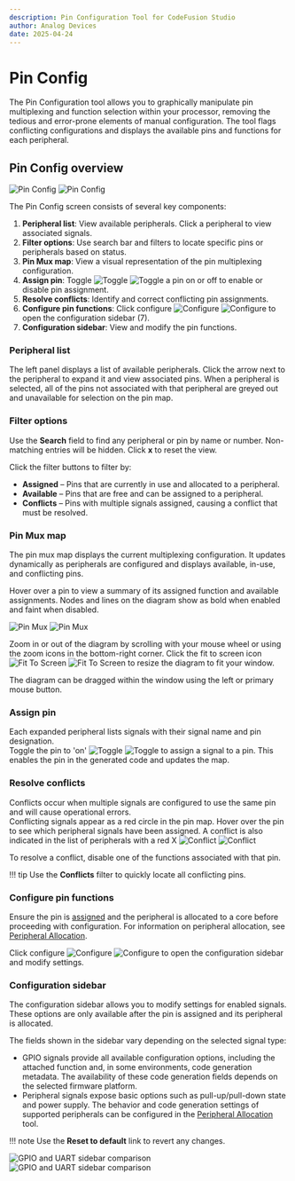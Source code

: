 ```yaml
---
description: Pin Configuration Tool for CodeFusion Studio
author: Analog Devices
date: 2025-04-24
---
```


# Pin Config

The Pin Configuration tool allows you to graphically manipulate pin multiplexing and function selection within your processor, removing the tedious and error-prone elements of manual configuration. The tool flags conflicting configurations and displays the available pins and functions for each peripheral.  

## Pin Config overview

![Pin Config](images/pinmux-dark.png#only-dark)
![Pin Config](images/pinmux-light.png#only-light)

The Pin Config screen consists of several key components:

1. **Peripheral list**: View available peripherals. Click a peripheral to view associated signals.
1. **Filter options**: Use search bar and filters to locate specific pins or peripherals based on status.
1. **Pin Mux map**: View a visual representation of the pin multiplexing configuration.
1. **Assign pin**: Toggle ![Toggle](images/icon-toggle-dark.png#only-dark)
![Toggle](images/icon-toggle-light.png#only-light) a pin on or off to enable or disable pin assignment.
1. **Resolve conflicts**: Identify and correct conflicting pin assignments.
1. **Configure pin functions**: Click configure ![Configure](images/icon-config-dark.png#only-dark)
![Configure](images/icon-config-light.png#only-light) to open the configuration sidebar (7).
1. **Configuration sidebar**: View and modify the pin functions.

### Peripheral list

The left panel displays a list of available peripherals. Click the arrow next to the peripheral to expand it and view associated pins. When a peripheral is selected, all of the pins not associated with that peripheral are greyed out and unavailable for selection on the pin map.

### Filter options

Use the **Search** field to find any peripheral or pin by name or number. Non-matching entries will be hidden. Click **x** to reset the view.

Click the filter buttons to filter by:

- **Assigned** – Pins that are currently in use and allocated to a peripheral.
- **Available** – Pins that are free and can be assigned to a peripheral.
- **Conflicts** – Pins with multiple signals assigned, causing a conflict that must be resolved.

### Pin Mux map

The pin mux map displays the current multiplexing configuration. It updates dynamically as peripherals are configured and displays available, in-use, and conflicting pins.  

Hover over a pin to view a summary of its assigned function and available assignments. Nodes and lines on the diagram show as bold when enabled and faint when disabled.  

![Pin Mux](images/pinmux-dark-map.png#only-dark)
![Pin Mux](images/pinmux-light-map.png#only-light)

Zoom in or out of the diagram by scrolling with your mouse wheel or using the zoom icons in the bottom-right corner. Click the fit to screen icon
![Fit To Screen](images/icon-fit-to-screen-dark.png#only-dark)
![Fit To Screen](images/icon-fit-to-screen-light.png#only-light)
 to resize the diagram to fit your window.

The diagram can be dragged within the window using the left or primary mouse button.

### Assign pin

Each expanded peripheral lists signals with their signal name and pin designation.  
Toggle the pin to 'on'
![Toggle](images/icon-toggle-dark.png#only-dark)
![Toggle](images/icon-toggle-light.png#only-light)
to assign a signal to a pin. This enables the pin in the generated code and updates the map.  

### Resolve conflicts

Conflicts occur when multiple signals are configured to use the same pin and will cause operational errors.  
Conflicting signals appear as a red circle in the pin map. Hover over the pin to see which peripheral signals have been assigned.
A conflict is also indicated in the list of peripherals with a red X
![Conflict](images/icon-conflict-dark.png#only-dark)
![Conflict](images/icon-conflict-light.png#only-light)

To resolve a conflict, disable one of the functions associated with that pin.

!!! tip
    Use the **Conflicts** filter to quickly locate all conflicting pins.

### Configure pin functions

Ensure the pin is [assigned](#assign-pin) and the peripheral is allocated to a core before proceeding with configuration. For information on peripheral allocation, see [Peripheral Allocation](./peripheral-allocation.md).

Click configure ![Configure](images/icon-config-dark.png#only-dark)
![Configure](images/icon-config-light.png#only-light) to open the configuration sidebar and modify settings.

### Configuration sidebar

The configuration sidebar allows you to modify settings for enabled signals. These options are only available after the pin is assigned and its peripheral is allocated.

The fields shown in the sidebar vary depending on the selected signal type:

- GPIO signals provide all available configuration options, including the attached function and, in some environments, code generation metadata. The availability of these code generation fields depends on the selected firmware platform.
- Peripheral signals expose basic options such as pull-up/pull-down state and power supply. The behavior and code generation settings of supported peripherals can be configured in the [Peripheral Allocation](./peripheral-allocation.md) tool.

!!! note
    Use the **Reset to default** link to revert any changes.

![GPIO and UART sidebar comparison](images/pin-config-options-dark.png#only-dark)
![GPIO and UART sidebar comparison](images/pin-config-options-light.png#only-light)

